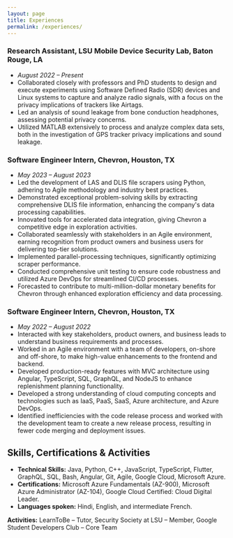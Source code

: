 ```yaml
---
layout: page
title: Experiences
permalink: /experiences/
---
```


### Research Assistant, LSU Mobile Device Security Lab, Baton Rouge, LA
- *August 2022 – Present*
- Collaborated closely with professors and PhD students to design and execute experiments using Software Defined Radio (SDR) devices and Linux systems to capture and analyze radio signals, with a focus on the privacy implications of trackers like Airtags.
- Led an analysis of sound leakage from bone conduction headphones, assessing potential privacy concerns.
- Utilized MATLAB extensively to process and analyze complex data sets, both in the investigation of GPS tracker privacy implications and sound leakage.

### Software Engineer Intern, Chevron, Houston, TX
- *May 2023 – August 2023*
- Led the development of LAS and DLIS file scrapers using Python, adhering to Agile methodology and industry best practices.
- Demonstrated exceptional problem-solving skills by extracting comprehensive DLIS file information, enhancing the company's data processing capabilities.
- Innovated tools for accelerated data integration, giving Chevron a competitive edge in exploration activities.
- Collaborated seamlessly with stakeholders in an Agile environment, earning recognition from product owners and business users for delivering top-tier solutions.
- Implemented parallel-processing techniques, significantly optimizing scraper performance.
- Conducted comprehensive unit testing to ensure code robustness and utilized Azure DevOps for streamlined CI/CD processes.
- Forecasted to contribute to multi-million-dollar monetary benefits for Chevron through enhanced exploration efficiency and data processing.

### Software Engineer Intern, Chevron, Houston, TX
- *May 2022 – August 2022*
- Interacted with key stakeholders, product owners, and business leads to understand business requirements and processes.
- Worked in an Agile environment with a team of developers, on-shore and off-shore, to make high-value enhancements to the frontend and backend.
- Developed production-ready features with MVC architecture using Angular, TypeScript, SQL, GraphQL, and NodeJS to enhance replenishment planning functionality.
- Developed a strong understanding of cloud computing concepts and technologies such as IaaS, PaaS, SaaS, Azure architecture, and Azure DevOps.
- Identified inefficiencies with the code release process and worked with the development team to create a new release process, resulting in fewer code merging and deployment issues.

## Skills, Certifications & Activities

- **Technical Skills:** Java, Python, C++, JavaScript, TypeScript, Flutter, GraphQL, SQL, Bash, Angular, Git, Agile, Google Cloud, Microsoft Azure.
- **Certifications:** Microsoft Azure Fundamentals (AZ-900), Microsoft Azure Administrator (AZ-104), Google Cloud Certified: Cloud Digital Leader.
- **Languages spoken:** Hindi, English, and intermediate French.

**Activities:** LearnToBe – Tutor, Security Society at LSU – Member, Google Student Developers Club – Core Team
